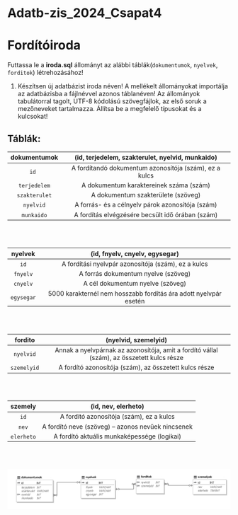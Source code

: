# Adatb-zis_2024_Csapat4

# Fordítóiroda

Futtassa le a **iroda.sql** állományt az alábbi táblák(`dokumentumok`, `nyelvek`, `forditok`) létrehozásához!

1. Készítsen új adatbázist iroda néven! A mellékelt állományokat importálja az adatbázisba
a fájlnévvel azonos táblanéven! Az állományok tabulátorral tagolt, UTF-8 kódolású
szövegfájlok, az első soruk a mezőneveket tartalmazza. Állítsa be a megfelelő típusokat és
a kulcsokat! 

## Táblák:

|**dokumentumok**| (id, terjedelem, szakterulet, nyelvid, munkaido)      |
|:--------------:|:--------:                                             |
|`id `           | A fordítandó dokumentum azonosítója (szám), ez a kulcs|
|`terjedelem`    | A dokumentum karaktereinek száma (szám)               |
|`szakterulet`   |  A dokumentum szakterülete (szöveg)                   |
|`nyelvid`       | A forrás- és a célnyelv párok azonosítója (szám)      |
|`munkaido`      |  A fordítás elvégzésére becsült idő órában (szám)     |
</br>
</br>

|**nyelvek**| (id, fnyelv, cnyelv, egysegar)                                 |
|:---------:|:--------:                                                      |
|`id`       | A fordítási nyelvpár azonosítója (szám), ez a kulcs            |
|`fnyelv`   | A forrás dokumentum nyelve (szöveg)                            |
|`cnyelv`   | A cél dokumentum nyelve (szöveg)                               |
|`egysegar` |5000 karakternél nem hosszabb fordítás ára adott nyelvpár esetén|
</br>
</br>

|**fordito**|(nyelvid, szemelyid)                                                                        |  
|:---------:|:--------:                                                                                  |                                
|`nyelvid`  | Annak a nyelvpárnak az azonosítója, amit a fordító vállal (szám), az összetett kulcs része |
|`szemelyid`|          A fordító azonosítója (szám), az összetett kulcs része                            |
</br>
</br>

|**szemely**|(id, nev, elerheto)                                |
|:------:   |:--------:                                         |
|`id`       | A fordító azonosítója (szám), ez a kulcs          |
|`nev`      | A fordító neve (szöveg) – azonos nevűek nincsenek |
|`elerheto` |  A fordító aktuális munkaképessége (logikai)      |
</br>
</br>

![A táblázatok képe](diagram.png)